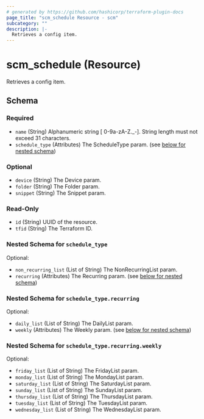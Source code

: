 ```yaml
---
# generated by https://github.com/hashicorp/terraform-plugin-docs
page_title: "scm_schedule Resource - scm"
subcategory: ""
description: |-
  Retrieves a config item.
---
```


# scm_schedule (Resource)

Retrieves a config item.



<!-- schema generated by tfplugindocs -->
## Schema

### Required

- `name` (String) Alphanumeric string [ 0-9a-zA-Z._-]. String length must not exceed 31 characters.
- `schedule_type` (Attributes) The ScheduleType param. (see [below for nested schema](#nestedatt--schedule_type))

### Optional

- `device` (String) The Device param.
- `folder` (String) The Folder param.
- `snippet` (String) The Snippet param.

### Read-Only

- `id` (String) UUID of the resource.
- `tfid` (String) The Terraform ID.

<a id="nestedatt--schedule_type"></a>
### Nested Schema for `schedule_type`

Optional:

- `non_recurring_list` (List of String) The NonRecurringList param.
- `recurring` (Attributes) The Recurring param. (see [below for nested schema](#nestedatt--schedule_type--recurring))

<a id="nestedatt--schedule_type--recurring"></a>
### Nested Schema for `schedule_type.recurring`

Optional:

- `daily_list` (List of String) The DailyList param.
- `weekly` (Attributes) The Weekly param. (see [below for nested schema](#nestedatt--schedule_type--recurring--weekly))

<a id="nestedatt--schedule_type--recurring--weekly"></a>
### Nested Schema for `schedule_type.recurring.weekly`

Optional:

- `friday_list` (List of String) The FridayList param.
- `monday_list` (List of String) The MondayList param.
- `saturday_list` (List of String) The SaturdayList param.
- `sunday_list` (List of String) The SundayList param.
- `thursday_list` (List of String) The ThursdayList param.
- `tuesday_list` (List of String) The TuesdayList param.
- `wednesday_list` (List of String) The WednesdayList param.
